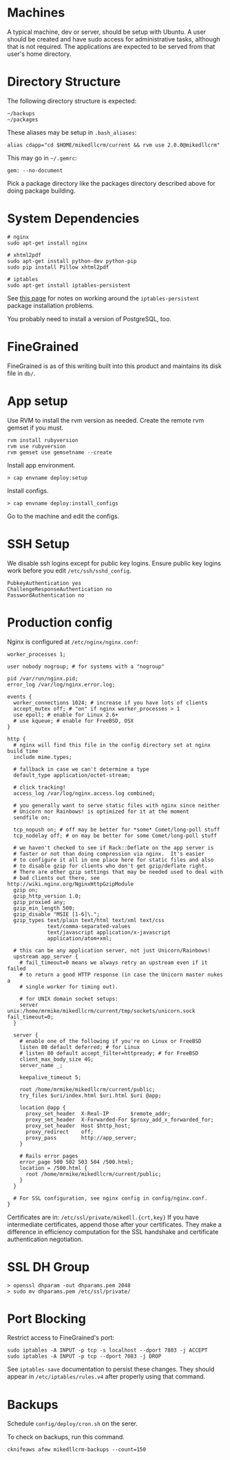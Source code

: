 
# Machines

A typical machine, dev or server, should be setup with Ubuntu.
A user should be created and have sudo access for administrative
tasks, although that is not required. The applications
are expected to be served from that user's home directory.

# Directory Structure

The following directory structure is expected:

    ~/backups
    ~/packages

These aliases may be setup in `.bash_aliases`:

    alias cdapp="cd $HOME/mikedllcrm/current && rvm use 2.0.0@mikedllcrm"

This may go in `~/.gemrc`:

    gem: --no-document

Pick a package directory like the packages directory described
above for doing package building.

# System Dependencies

    # nginx
    sudo apt-get install nginx

    # xhtml2pdf
    sudo apt-get install python-dev python-pip
    sudo pip install Pillow xhtml2pdf

    # iptables
    sudo apt-get install iptables-persistent
    
See [this
page](https://bugs.launchpad.net/ubuntu/+source/iptables-persistent/+bug/1002078)
for notes on working around the `iptables-persistent` package
installation problems.

You probably need to install a version of PostgreSQL, too.

# FineGrained

FineGrained is as of this writing built into this
product and maintains its disk file in `db/`.

# App setup

Use RVM to install the rvm version as needed.
Create the remote rvm gemset if you must.

    rvm install rubyversion
    rvm use rubyversion
    rvm gemset use gemsetname --create

Install app environment.

    > cap envname deploy:setup

Install configs.

    > cap envname deploy:install_configs

Go to the machine and edit the configs.

# SSH Setup

We disable ssh logins except for public key logins. Ensure
public key logins work before you edit `/etc/ssh/sshd_config`.

    PubkeyAuthentication yes
    ChallengeResponseAuthentication no
    PasswordAuthentication no

# Production config

Nginx is configured at `/etc/nginx/nginx.conf`:

    worker_processes 1;

    user nobody nogroup; # for systems with a "nogroup"

    pid /var/run/nginx.pid;
    error_log /var/log/nginx.error.log;

    events {
      worker_connections 1024; # increase if you have lots of clients
      accept_mutex off; # "on" if nginx worker_processes > 1
      use epoll; # enable for Linux 2.6+
      # use kqueue; # enable for FreeBSD, OSX
    }

    http {
      # nginx will find this file in the config directory set at nginx build time
      include mime.types;

      # fallback in case we can't determine a type
      default_type application/octet-stream;

      # click tracking!
      access_log /var/log/nginx.access.log combined;

      # you generally want to serve static files with nginx since neither
      # Unicorn nor Rainbows! is optimized for it at the moment
      sendfile on;

      tcp_nopush on; # off may be better for *some* Comet/long-poll stuff
      tcp_nodelay off; # on may be better for some Comet/long-poll stuff

      # we haven't checked to see if Rack::Deflate on the app server is
      # faster or not than doing compression via nginx.  It's easier
      # to configure it all in one place here for static files and also
      # to disable gzip for clients who don't get gzip/deflate right.
      # There are other gzip settings that may be needed used to deal with
      # bad clients out there, see http://wiki.nginx.org/NginxHttpGzipModule
      gzip on;
      gzip_http_version 1.0;
      gzip_proxied any;
      gzip_min_length 500;
      gzip_disable "MSIE [1-6]\.";
      gzip_types text/plain text/html text/xml text/css
                 text/comma-separated-values
                 text/javascript application/x-javascript
                 application/atom+xml;

      # this can be any application server, not just Unicorn/Rainbows!
      upstream app_server {
        # fail_timeout=0 means we always retry an upstream even if it failed
        # to return a good HTTP response (in case the Unicorn master nukes a
        # single worker for timing out).

        # for UNIX domain socket setups:
        server unix:/home/mrmike/mikedllcrm/current/tmp/sockets/unicorn.sock fail_timeout=0;
      }

      server {
        # enable one of the following if you're on Linux or FreeBSD
        listen 80 default deferred; # for Linux
        # listen 80 default accept_filter=httpready; # for FreeBSD
        client_max_body_size 4G;
        server_name _;

        keepalive_timeout 5;

        root /home/mrmike/mikedllcrm/current/public;
        try_files $uri/index.html $uri.html $uri @app;

        location @app {
          proxy_set_header  X-Real-IP       $remote_addr;
          proxy_set_header  X-Forwarded-For $proxy_add_x_forwarded_for;
          proxy_set_header  Host $http_host;
          proxy_redirect    off;
          proxy_pass        http://app_server;
        }

        # Rails error pages
        error_page 500 502 503 504 /500.html;
        location = /500.html {
          root /home/mrmike/mikedllcrm/current/public;
        }
      }

      # For SSL configuration, see nginx config in config/nginx.conf.
    }

Certificates are in: `/etc/ssl/private/mikedll.{crt,key}`  If you
have intermediate certificates, append those after your
certificates. They make a difference in efficiency computation for the
SSL handshake and certificate authentication negotiation.

# SSL DH Group

    > openssl dhparam -out dhparams.pem 2048 
    > sudo mv dhparams.pem /etc/ssl/private/

# Port Blocking

Restrict access to FineGrained's port:

    sudo iptables -A INPUT -p tcp -s localhost --dport 7803 -j ACCEPT
    sudo iptables -A INPUT -p tcp --dport 7083 -j DROP

See `iptables-save` documentation to persist these changes. They
should appear in `/etc/iptables/rules.v4` after properly using that
command.

# Backups

Schedule `config/deploy/cron.sh` on the serer.

To check on backups, run this command.

    cknifeaws afew mikedllcrm-backups --count=150

